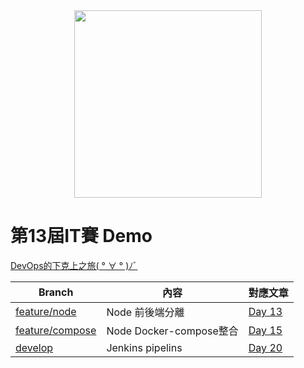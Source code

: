 <center>
  <img src="https://miro.medium.com/max/1400/0*pA3xsXQlkpE4uBC4.jpg" width="300">
</center>

# 第13屆IT賽 Demo
[DevOps的下克上之旅( ° ∀ ° )ﾉﾞ](https://ithelp.ithome.com.tw/users/20119044/ironman/4627?page=1)


|Branch|內容|對應文章|
|---|---|---|
|[feature/node](https://github.com/lufor129/IT_BAN_13_Demo/tree/feature/node)|Node 前後端分離|[Day 13](https://ithelp.ithome.com.tw/articles/10262190)|
|[feature/compose](https://github.com/lufor129/IT_BAN_13_Demo/tree/feature/compose)|Node Docker-compose整合|[Day 15](https://ithelp.ithome.com.tw/articles/10262192)|
|[develop](https://github.com/lufor129/IT_BAN_13_Demo/tree/develop)|Jenkins pipelins|[Day 20](https://ithelp.ithome.com.tw/articles/10267687)|